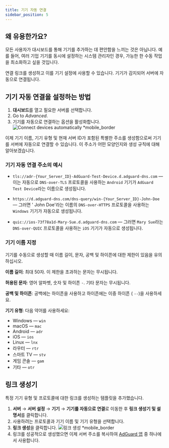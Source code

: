 ```yaml
---
title: 기기 자동 연결
sidebar_position: 5
---
```


## 왜 유용한가요?

모든 사용자가 대시보드를 통해 기기를 추가하는 데 편안함을 느끼는 것은 아닙니다. 예를 들어, 여러 기업 기기를 동시에 설정하는 시스템 관리자인 경우, 가능한 한 수동 작업을 최소화하고 싶을 것입니다.

연결 링크를 생성하고 이를 기기 설정에 사용할 수 있습니다. 기기가 감지되어 서버에 자동으로 연결됩니다.

## 기기 자동 연결을 설정하는 방법

1. **대시보드**를 열고 필요한 서버를 선택합니다.
2. Go to _Advanced_.
3. 기기를 자동으로 연결하는 옵션을 활성화합니다.
    ![Connect devices automatically \*mobile_border](https://cdn.adtidy.org/content/kb/dns/private/new_dns/connect/automatically.png)

이제 기기 이름, 기기 유형 및 현재 서버 ID가 포함된 특별한 주소를 생성함으로써 기기를 서버에 자동으로 연결할 수 있습니다. 이 주소가 어떤 모양인지와 생성 규칙에 대해 알아보겠습니다.

### 기기 자동 연결 주소의 예시

- `tls://adr-{Your_Server_ID}-AdGuard-Test-Device.d.adguard-dns.com` — 이는 자동으로 `DNS-over-TLS` 프로토콜을 사용하는 `Android` 기기가 `AdGuard Test Device`라는 이름으로 생성됩니다.

- `https://d.adguard-dns.com/dns-query/win-{Your_Server_ID}-John-Doe` — 그러면 ' John Doe'라는 이름의 `DNS-over-HTTPS` 프로토콜을 사용하는 `Windows` 기기가 자동으로 생성됩니다.

- `quic://ios-73f78a1d-Mary-Sue.d.adguard-dns.com` — 그러면 `Mary Sue`라는 `DNS-over-QUIC` 프로토콜을 사용하는 `iOS` 기기가 자동으로 생성됩니다.

### 기기 이름 지정

기기를 수동으로 생성할 때 이름 길이, 문자, 공백 및 하이픈에 대한 제한이 있음을 유의하십시오.

**이름 길이**: 최대 50자. 이 제한을 초과하는 문자는 무시됩니다.

**허용된 문자**: 영어 알파벳, 숫자 및 하이픈 `-`. 기타 문자는 무시됩니다.

**공백 및 하이픈**: 공백에는 하이픈을 사용하고 하이픈에는 이중 하이픈 ( `--`)을 사용하세요.

**기기 유형**: 다음 약어를 사용하세요:

- Windows — `win`
- macOS — `mac`
- Android — `adr`
- iOS — `ios`
- Linux — `lnx`
- 라우터 — `rtr`
- 스마트 TV — `stv`
- 게임 콘솔 — `gam`
- 기타 — `otr`

## 링크 생성기

특정 기기 유형 및 프로토콜에 대한 링크를 생성하는 템플릿을 추가했습니다.

1. **서버** → **서버 설정** → **기기** → **기기를 자동으로 연결**로 이동한 후 **링크 생성기 및 설명서**를 클릭합니다.
2. 사용하려는 프로토콜과 기기 이름 및 기기 유형을 선택합니다.
3. **링크 생성**을 클릭합니다.
    ![링크 생성 \*mobile_border](https://cdn.adtidy.org/content/kb/dns/private/new_dns/connect/automatically_step7.png)
4. 링크를 성공적으로 생성했으면 이제 서버 주소를 복사하여 [AdGuard 앱](https://adguard.com/welcome.html) 중 하나에서 사용합니다.
